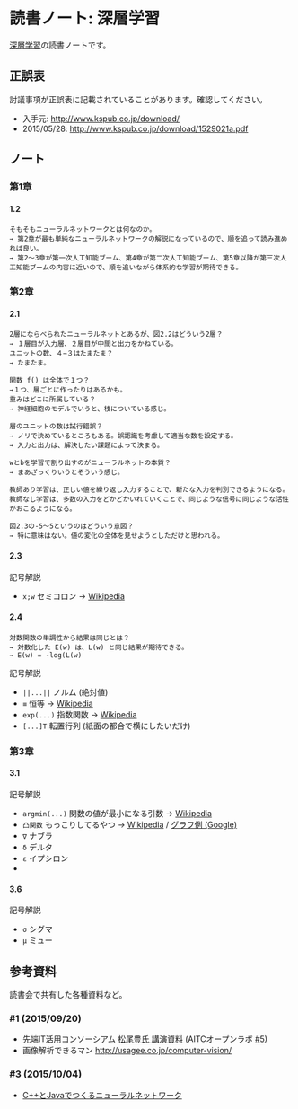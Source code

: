 読書ノート: 深層学習
====================

[深層学習](/workshop/2-deeplearning.md)の読書ノートです。

## 正誤表

討議事項が正誤表に記載されていることがあります。確認してください。

* 入手元: http://www.kspub.co.jp/download/
 * 2015/05/28: http://www.kspub.co.jp/download/1529021a.pdf

## ノート

### 第1章

#### 1.2
```
そもそもニューラルネットワークとは何なのか。
→ 第2章が最も単純なニューラルネットワークの解説になっているので、順を追って読み進めれば良い。
→ 第2〜3章が第一次人工知能ブーム、第4章が第二次人工知能ブーム、第5章以降が第三次人工知能ブームの内容に近いので、順を追いながら体系的な学習が期待できる。
```

### 第2章

#### 2.1
```
2層にならべられたニューラルネットとあるが、図2.2はどういう2層？
→ １層目が入力層、２層目が中間と出力をかねている。
ユニットの数、４→３はたまたま？
→ たまたま。
```

```
関数 f() は全体で１つ？
→１つ、層ごとに作ったりはあるかも。
重みはどこに所属している？
→ 神経細胞のモデルでいうと、枝についている感じ。
```

```
層のユニットの数は試行錯誤？
→ ノリで決めているところもある。誤認識を考慮して適当な数を設定する。
→ 入力と出力は、解決したい課題によって決まる。
```

```
wとbを学習で割り出すのがニューラルネットの本質？
→ まあざっくりいうとそういう感じ。
```

```
教師あり学習は、正しい値を繰り返し入力することで、新たな入力を判別できるようになる。
教師なし学習は、多数の入力をどかどかいれていくことで、同じような信号に同じような活性がおこるようになる。
```

```
図2.3の-5〜5というのはどういう意図？
→ 特に意味はない。値の変化の全体を見せようとしただけと思われる。
```

#### 2.3

記号解説

* `x;w` セミコロン → [Wikipedia](https://ja.wikipedia.org/wiki/%E3%82%BB%E3%83%9F%E3%82%B3%E3%83%AD%E3%83%B3)

#### 2.4
```
対数関数の単調性から結果は同じとは？
→ 対数化した E(w) は、L(w) と同じ結果が期待できる。
→ E(w) = -log(L(w)
```

記号解説

* `||...||` ノルム (絶対値)
* `≡` 恒等 → [Wikipedia](https://ja.wikipedia.org/wiki/%E7%AD%89%E5%8F%B7)
* `exp(...)` 指数関数 → [Wikipedia](https://ja.wikipedia.org/wiki/%E6%8C%87%E6%95%B0%E9%96%A2%E6%95%B0)
* `[...]T` 転置行列 (紙面の都合で横にしたいだけ)

### 第3章

#### 3.1

記号解説

* `argmin(...)` 関数の値が最小になる引数 → [Wikipedia](https://ja.wikipedia.org/wiki/Arg_max)
* `凸関数` もっこりしてるやつ → [Wikipedia](https://ja.wikipedia.org/wiki/%E5%87%B8%E9%96%A2%E6%95%B0)  / [グラフ例 (Google)](https://www.google.co.jp/?gws_rd=ssl#q=%3Dx%5E4-3x%5E3-4x%5E2%2B3x)
* `∇` ナブラ
* `δ` デルタ
* `ε` イプシロン
* 
#### 3.6

記号解説

* `σ` シグマ
* `μ` ミュー

## 参考資料

読書会で共有した各種資料など。

### #1 (2015/09/20)

* 先端IT活用コンソーシアム [松尾豊氏 講演資料](http://aitc.jp/events/20150618-OpenLab/20150618_IoTv2.pdf) (AITCオープンラボ [ #5](http://aitc.jp/events/20150618-OpenLab/info.html))
* 画像解析できるマン http://usagee.co.jp/computer-vision/

### #3 (2015/10/04)

* [C++とJavaでつくるニューラルネットワーク](http://www.personal-media.co.jp/book/comp/247.html)
